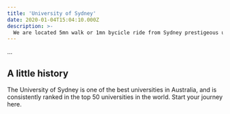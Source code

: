 ```yaml
---
title: 'University of Sydney'
date: 2020-01-04T15:04:10.000Z
description: >-
  We are located 5mn walk or 1mn bycicle ride from Sydney prestigeous university. Other university like UTS are within walking distance as well.
---
```


...

## A little history

The University of Sydney is one of the best universities in Australia, and is consistently ranked in the top 50 universities in the world. Start your journey here.


